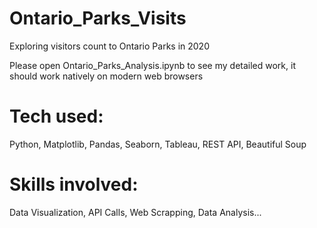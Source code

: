 # Ontario_Parks_Visits
Exploring visitors count to Ontario Parks in 2020

Please open Ontario_Parks_Analysis.ipynb to see my detailed work, it should work natively on modern web browsers

# Tech used:

Python, Matplotlib, Pandas, Seaborn, Tableau, REST API, Beautiful Soup

# Skills involved:

Data Visualization, API Calls, Web Scrapping, Data Analysis...
